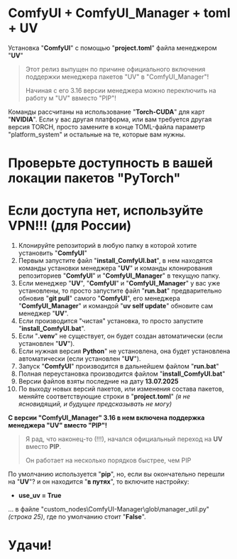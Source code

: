 # ComfyUI + ComfyUI_Manager + toml + UV
Установка "**ComfyUI**" с помощью "**project.toml**" файла менеджером "**UV**"

> Этот релиз выпущен по причине официального включения поддержки менеджера пакетов "UV" в "ComfyUI_Manager"!
>
> Начиная с его 3.16 версии менеджера можно переключить на работу м "UV" ввместо "PIP"!

Команды рассчитаны на использование "**Torch-CUDA**" для карт "**NVIDIA**". Если у вас другая платформа, или вам требуется другая версия TORCH, просто замените в конце TOML-файла параметр "platform_system" и остальные на те, которые вам нужны. 

Проверьте доступность в вашей локации пакетов "**PyTorch**"
===
Если доступа нет, используйте VPN!!! (для России)
===
1. Клонируйте репозиторий в любую папку в которой хотите установить "**ComfyUI**"
2. Первым запустите файл "**install_ComfyUI.bat**", в нем находятся команды установки менеджера "**UV**" и команды клонирования репозиториев "**ComfyUI**" и "**ComfyUI_Manager**" в текущую папку.
3. Если менеджер "**UV**", "**ComfyUI**" и "**ComfyUI_Manager**" у вас уже установлены, то просто запустите файл "**run.bat**" предварительно обновив "**git pull**" самого "**ComfyUI**", его менеджера "**ComfyUI_Manager**" и командой "**uv self update**" обновите сам менеджер "**UV**".
4. Если производится "чистая" установка, то просто запустите "**install_ComfyUI.bat**".
5. Если "**.venv**" не существует, он будет создан автоматически (если установлен "**UV**").
6. Если нужная версия **Python**" не установлена, она будет установлена автоматически (если установлен "**UV**").
7. Запуск "**ComfyUI**" производится в дальнейшем файлом "**run.bat**"
8. Полная переустановка производится файлом "**install_ComfyUI.bat**"
9. Версии файлов взяты последние на дату **13.07.2025**
10. По выходу новых версий пакетов, или изменения состава пакетов, меняйте соответствующие строки в "**project.toml**" _(я не ясновидящий, и будущее предсказывать не могу)_

**С версии "**ComfyUI_Manager**" **3.16** в нем включена поддержка менеджера "**UV**" вместо "**PIP**"!**

> Я рад, что наконец-то (!!!), начался официальный переход на **UV** вместо **PIP**.
> 
> Он работает на несколько порядков быстрее, чем PIP

По умолчанию используется "**pip**", но, если вы окончательно перешли на "**UV**"? и он находится "**в путях**", то включите настройку:

- **use_uv = True**

... в файле "custom_nodes\ComfyUI-Manager\glob\manager_util.py" _(строка 25)_, где по умолчанию стоит "**False**". 

Удачи!
===

